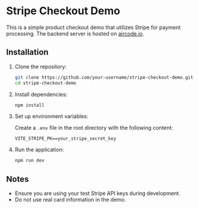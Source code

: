 # Stripe Checkout Demo

This is a simple product checkout demo that utilizes Stripe for payment processing. The backend server is hosted on [aircode.io](https://aircode.io).

## Installation

1. Clone the repository:

   ```bash
   git clone https://github.com/your-username/stripe-checkout-demo.git
   cd stripe-checkout-demo
   ```

2. Install dependencies:

   ```bash
   npm install
   ```

3. Set up environment variables:

   Create a `.env` file in the root directory with the following content:

   ```env
   VITE_STRIPE_PK==your_stripe_secret_key

   ```

4. Run the application:

   ```bash
   npm run dev
   ```

## Notes

- Ensure you are using your test Stripe API keys during development.
- Do not use real card information in the demo.
